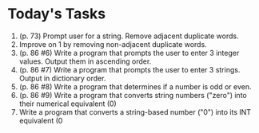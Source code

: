 # Today's Tasks
1. (p. 73) Prompt user for a string.  Remove adjacent duplicate words.
2. Improve on 1 by removing non-adjacent duplicate words.
3. (p. 86 #6) Write a program that prompts the user to enter 3 integer values.  Output them in ascending order. 
4. (p. 86 #7) Write a program that prompts the user to enter 3 strings.  Output in dictionary order.
5. (p. 86 #8) Write a program that determines if a number is odd or even.
6. (p. 86 #9) Write a program that converts string numbers ("zero") into their numerical equivalent (0)
7. Write a program that converts a string-based number ("0") into its INT equivalent (0
